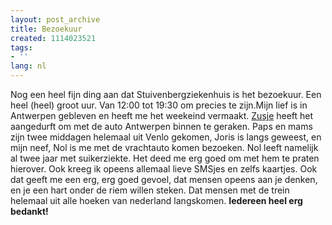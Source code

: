 ```yaml
---
layout: post_archive
title: Bezoekuur
created: 1114023521
tags:
- ''
lang: nl
---
```

Nog een heel fijn ding aan dat Stuivenbergziekenhuis is het bezoekuur. Een heel (heel) groot uur. Van 12:00 tot 19:30 om precies te zijn.Mijn lief is in Antwerpen gebleven en heeft me het weekeind vermaakt. [Zusje](http://stanske.web-log.nl) heeft het aangedurft om met de auto Antwerpen binnen te geraken. Paps en mams zijn twee middagen helemaal uit Venlo gekomen, Joris is langs geweest, en mijn neef, Nol is me met de vrachtauto komen bezoeken. Nol leeft namelijk al twee jaar met suikerziekte. Het deed me erg goed om met hem te praten hierover. Ook kreeg ik opeens allemaal lieve SMSjes en zelfs kaartjes. Ook dat geeft me een erg, erg goed gevoel, dat mensen opeens aan je denken, en je een hart onder de riem willen steken. Dat mensen met de trein helemaal uit alle hoeken van nederland langskomen. **Iedereen heel erg bedankt!**

